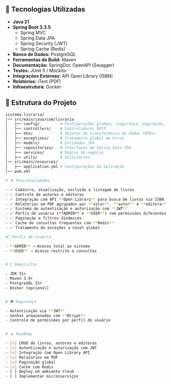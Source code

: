 ## 🚀 Tecnologias Utilizadas

- **Java 21**
- **Spring Boot 3.3.5**
  - Spring MVC
  - Spring Data JPA
  - Spring Security (JWT)
  - Spring Cache (Redis)
- **Banco de Dados:** PostgreSQL
- **Ferramentas de Build:** Maven
- **Documentação:** SpringDoc OpenAPI (Swagger)
- **Testes:** JUnit 5 / Mockito
- **Integrações Externas:** API Open Library (ISBN)
- **Relatórios:** iText (PDF)
- **Infraestrutura:** Docker


## 📂 Estrutura do Projeto

```bash
sistema-livraria/
│── src/main/java/com/livraria
│   ├── config/         # Configurações globais (segurança, paginação, cache, etc.)
│   ├── controllers/    # Controladores REST
│   ├── dto/            # Objetos de transferência de dados (DTOs)
│   ├── exceptions/     # Tratamento global de erros
│   ├── models/         # Entidades JPA
│   ├── repositories/   # Interfaces do Spring Data JPA
│   ├── services/       # Regras de negócio
│   ├── utils/          # Utilitários
│── src/main/resources/
│   ├── application.yml # Configurações da aplicação
│── pom.xml

# ⚙️ Funcionalidades

- ✅ Cadastro, atualização, exclusão e listagem de livros  
- ✅ Controle de autores e editoras  
- ✅ Integração com API **Open Library** para busca de livros via ISBN  
- ✅ Relatórios em PDF agrupados por **valor**, **autor** e **editora**  
- ✅ Sistema de autenticação e autorização com **JWT**  
- ✅ Perfis de usuário (**ADMIN** e **USER**) com permissões diferentes  
- ✅ Paginação e filtros dinâmicos  
- ✅ Cache de consultas frequentes com **Redis**  
- ✅ Tratamento de exceções a nível global  

#👥 Perfis de Usuário

- **ADMIN** → Acesso total ao sistema  
- **USER** → Acesso restrito a consultas  


# 📌 Requisitos

- JDK 21+  
- Maven 3.9+  
- PostgreSQL 15+  
- Docker (opcional)  


# 🛡️ Segurança

- Autenticação via **JWT**  
- Senhas armazenadas com **BCrypt**  
- Controle de permissões por perfil de usuário  


# 📊 Roadmap

- [x] CRUD de livros, autores e editoras  
- [x] Autenticação e autorização com JWT  
- [x] Integração com Open Library API  
- [x] Relatórios em PDF  
- [x] Paginação global  
- [x] Cache com Redis  
- [ ] Deploy em ambiente Cloud  
- [ ] Implementar microsserviços
